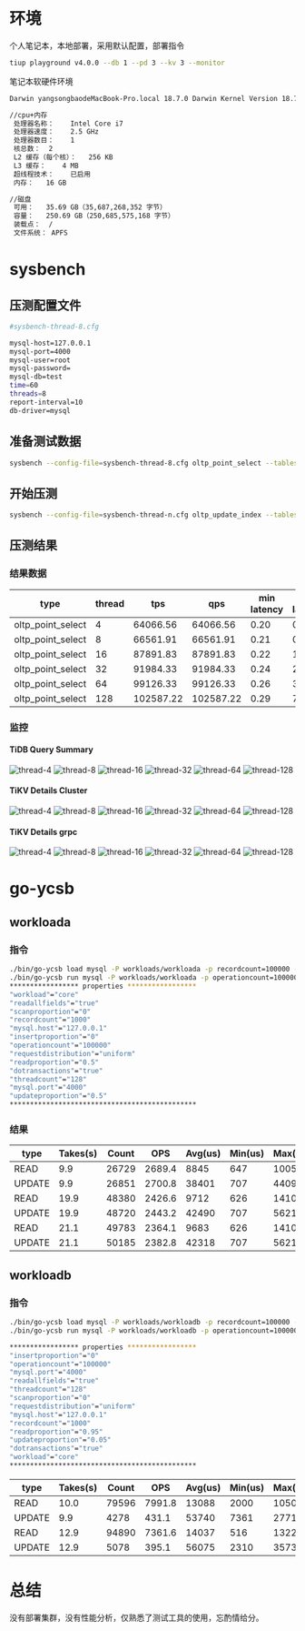 # 环境
个人笔记本，本地部署，采用默认配置，部署指令
```bash
tiup playground v4.0.0 --db 1 --pd 3 --kv 3 --monitor
```
笔记本软硬件环境
 ```bash
Darwin yangsongbaodeMacBook-Pro.local 18.7.0 Darwin Kernel Version 18.7.0: Thu Jun 20 18:42:21 PDT 2019; root:xnu-4903.270.47~4/RELEASE_X86_64 x86_64

//cpu+内存
  处理器名称：	Intel Core i7
  处理器速度：	2.5 GHz
  处理器数目：	1
  核总数：	2
  L2 缓存（每个核）：	256 KB
  L3 缓存：	4 MB
  超线程技术：	已启用
  内存：	16 GB

//磁盘
  可用：	35.69 GB（35,687,268,352 字节）
  容量：	250.69 GB（250,685,575,168 字节）
  装载点：	/
  文件系统：	APFS
 ```

 # sysbench
 ## 压测配置文件
```bash
#sysbench-thread-8.cfg 

mysql-host=127.0.0.1
mysql-port=4000
mysql-user=root
mysql-password=
mysql-db=test
time=60
threads=8
report-interval=10
db-driver=mysql
```
## 准备测试数据
```bash
sysbench --config-file=sysbench-thread-8.cfg oltp_point_select --tables=32 --table-size=100000 prepare
```
## 开始压测
```bash
sysbench --config-file=sysbench-thread-n.cfg oltp_update_index --tables=32 --table-size=100000 run
```
## 压测结果
### 结果数据
|  type  | thread  | tps  | qps  | min latency  |avg latency|95th latency	|max latency
|  ----  | ----  | ----  | ----  | ----  | ----  | ----  | ----  |
| oltp_point_select  | 4 |64066.56 |64066.56 |0.20 |0.37 |0.59 |90.18 |
| oltp_point_select  | 8 |66561.91 |66561.91 |0.21 |0.72 |1.39 |81.87 | 
| oltp_point_select  | 16 |87891.83 |87891.83 |0.22 |1.09 |1.89 | 22.03|
| oltp_point_select  | 32 |91984.33 |91984.33 |0.24 |2.09 |4.18 |  40.11|
| oltp_point_select  | 64 |99126.33 |99126.33 |0.26 |3.87 |7.84 | 58.94|
| oltp_point_select  | 128 |102587.22 |102587.22 |0.29 |7.49 |14.46 | 177.60|

### 监控
#### TiDB Query Summary
![thread-4](./tidb-thread-4.png)
![thread-8](./tidb-thread-8.png)
![thread-16](./tidb-thread-16.png)
![thread-32](./tidb-thread-32.png)
![thread-64](./tidb-thread-64.png)
![thread-128](./tidb-thread-128.png)

#### TiKV Details Cluster

![thread-4](./tikv-cluster-4.png)
![thread-8](./tikv-cluster-8.png)
![thread-16](./tikv-cluster-16.png)
![thread-32](./tikv-cluster-32.png)
![thread-64](./tikv-cluster-64.png)
![thread-128](./tikv-cluster-128.png)

#### TiKV Details grpc
![thread-4](./tikv-grpc-4.png)
![thread-8](./tikv-grpc-8.png)
![thread-16](./tikv-grpc-16.png)
![thread-32](./tikv-grpc-32.png)
![thread-64](./tikv-grpc-64.png)
![thread-128](./tikv-grpc-128.png)

 # go-ycsb
 ## workloada
 ### 指令
 ```bash
 ./bin/go-ycsb load mysql -P workloads/workloada -p recordcount=100000 -p mysql.host=127.0.0.1 -p mysql.port=4000 --threads 128
 ./bin/go-ycsb run mysql -P workloads/workloada -p operationcount=100000 -p mysql.host=127.0.0.1 -p mysql.port=4000 --threads 128
 ***************** properties *****************
"workload"="core"
"readallfields"="true"
"scanproportion"="0"
"recordcount"="1000"
"mysql.host"="127.0.0.1"
"insertproportion"="0"
"operationcount"="100000"
"requestdistribution"="uniform"
"readproportion"="0.5"
"dotransactions"="true"
"threadcount"="128"
"mysql.port"="4000"
"updateproportion"="0.5"
**********************************************
 ```
 ### 结果
|type| Takes(s)|Count|OPS|Avg(us)|Min(us)|Max(us)|99th(us)|99.9th(us)|99.99th(us)|
|  ----  | ----  | ----  | ----  | ----  | ----  | ----  | ----  | ----  | ----  |
|READ|9.9|26729|2689.4|8845|647|100538|31000|54000|81000|
|UPDATE|9.9|26851|2700.8|38401|707|440953|222000|286000|402000|
|READ|19.9|48380|2426.6|9712|626|141063|41000|86000|136000|
|UPDATE|19.9|48720|2443.2|42490|707|562110|228000|320000|447000|
|READ|21.1|49783|2364.1|9683|626|141063|42000|93000|136000|
|UPDATE|21.1|50185|2382.8|42318|707|562110|227000|322000|447000|
 ## workloadb
 ### 指令
 ```bash
 ./bin/go-ycsb load mysql -P workloads/workloadb -p recordcount=100000 -p mysql.host=127.0.0.1 -p mysql.port=4000 --threads 128
 ./bin/go-ycsb run mysql -P workloads/workloadb -p operationcount=100000 -p mysql.host=127.0.0.1 -p mysql.port=4000 --threads 128

***************** properties *****************
"insertproportion"="0"
"operationcount"="100000"
"mysql.port"="4000"
"readallfields"="true"
"threadcount"="128"
"scanproportion"="0"
"requestdistribution"="uniform"
"mysql.host"="127.0.0.1"
"recordcount"="1000"
"readproportion"="0.95"
"updateproportion"="0.05"
"dotransactions"="true"
"workload"="core"
**********************************************
```
|type| Takes(s)|Count|OPS|Avg(us)|Min(us)|Max(us)|99th(us)|99.9th(us)|99.99th(us)|
|  ----  | ----  | ----  | ----  | ----  | ----  | ----  | ----  | ----  | ----  |
|READ|10.0|79596|7991.8|13088|2000|105034|39000|65000|85000|
|UPDATE|9.9|4278|431.1|53740|7361|277117|105000|262000|278000|
|READ|12.9|94890|7361.6|14037|516|132244|47000|74000|93000|
|UPDATE|12.9|5078|395.1|56075|2310|357372|124000|262000|358000|

# 总结
没有部署集群，没有性能分析，仅熟悉了测试工具的使用，忘酌情给分。